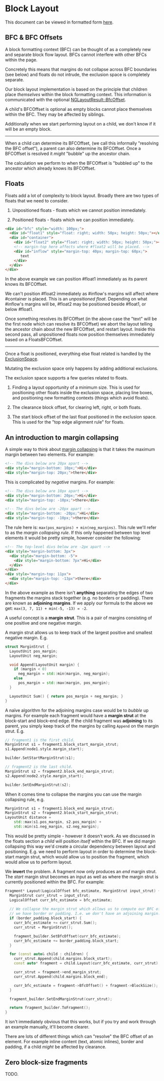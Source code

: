 # Block Layout #

This document can be viewed in formatted form [here](https://chromium.googlesource.com/chromium/src/+/master/third_party/blink/renderer/core/layout/ng/BlockLayout.md).

## BFC & BFC Offsets ##

A block formatting context (BFC) can be thought of as a completely new and
separate block flow layout. BFCs cannot interfere with other BFCs within the
page.

Concretely this means that margins do not collapse across BFC boundaries (see
below) and floats do not intrude, the exclusion space is completely separate.

Our block layout implementation is based on the principle that children place
*themselves* within the block formatting context. This information is
communicated with the optional [NGLayoutResult::BfcOffset](https://cs.chromium.org/chromium/src/third_party/blink/renderer/core/layout/ng/ng_layout_result.h).

A child's BFCOffset is optional as empty blocks cannot place themselves within
the BFC. They may be affected by siblings.

Additionally when we start performing layout on a child, we don't know if it
will be an empty block.

---

When a child can determine its BFCOffset, (we call this informally "resolving
the BFC offset"), a parent can also determine its BFCOffset. Once a BFCOffset
is resolved it *might* "bubble" up the ancestor chain.

The calculation we perform to when the BFCOffset is "bubbled up" to the
ancestor which already knows its BFCOffset.

## Floats ##

Floats add a lot of complexity to block layout. Broadly there are two types of
floats that we need to consider.

 1. Unpositioned floats - floats which we cannot position immediately.

 2. Positioned floats - floats which we can position immediately.

```html
<div id="bfc" style="width: 100px;">
  <div id="float1" style="float: right; width: 50px; height: 50px;"></div>
  <div id="container">
    <div id="float2" style="float: right; width: 50px; height: 50px;"></div>
    <!-- margin-top here affects where #float2 will be placed. -->
    <div id="inflow" style="margin-top: 40px; margin-top: 60px;">
       text
    </div>
  </div>
</div>
```

In the above example we can position #float1 immediately as its parent knows
its BFCOffset.

We can't position #float2 immediately as #inflow's margins will affect
where #container is placed. This is an *unpositioned float*. Depending on
what #inflow's margins will be, #float2 may be positioned beside #float1, or
below #float1.

Once something resolves its BFCOffset (in the above case the "text" will be the
first node which can resolve its BFCOffset) we abort the layout telling the
ancestor chain about the new BFCOffset, and restart layout. Inside this second
pass, all unpositioned floats now position themselves immediately based on a
FloatsBFCOffset.

---

Once a float is positioned, everything else float related is handled by the
[ExclusionSpace](https://cs.chromium.org/chromium/src/third_party/blink/renderer/core/layout/ng/ng_exclusion_space.h).

Mutating the exclusion space only happens by adding additional exclusions.

The exclusion space supports a few queries related to floats.

  1. Finding a layout opportunity of a minimum size. This is used for
     positioning other floats inside the exclusion space, placing line boxes,
     and positioning new formatting contexts (things which avoid floats).

  2. The clearance block offset, for clearing left, right, or both floats.

  3. The start block offset of the last float positioned in the exclusion
     space. This is used for the "top edge alignment rule" for floats.

## An introduction to margin collapsing ##

A simple way to think about [margin collapsing](https://www.w3.org/TR/CSS2/box.html#collapsing-margins)
is that it takes the maximum margin between two elements. For example:

```html
<!-- The divs below are 20px apart -->
<div style="margin-bottom: 10px;">Hi</div>
<div style="margin-top: 20px;">there</div>
```

This is complicated by _negative_ margins. For example:

```html
<!-- The divs below are 10px apart -->
<div style="margin-bottom: 20px;">Hi</div>
<div style="margin-top: -10px;">there</div>

<!-- The divs below are -20px apart -->
<div style="margin-bottom: -20px;">Hi</div>
<div style="margin-top: -10px;">there</div>
```

The rule here is: `max(pos_margins) + min(neg_margins)`. This rule we'll refer
to as the _margin collapsing rule_. If this only happened between top level
elements it would be pretty simple, however consider the following:

```html
<!-- The top-level divs below are -2px apart -->
<div style="margin-bottom: 3px">
  <div style="margin-bottom: -5">
    <div style="margin-bottom: 7px">Hi</div>
  </div>
</div>
<div style="margin-top: 11px">
  <div style="margin-top: -13px">there</div>
</div>
```

In the above example as there isn't **anything** separating the edges of two
fragments the margins stack together (e.g. no borders or padding). There are
known as **adjoining margins**.  If we apply our formula to the above we get:
`max(3, 7, 11) + min(-5, -13) = -2`.

A useful concept is a **margin strut**. This is a pair of margins consisting of
one positive and one negative margin.

A margin strut allows us to keep track of the largest positive and smallest
negative margin. E.g.
```cpp
struct MarginStrut {
  LayoutUnit pos_margin;
  LayoutUnit neg_margin;

  void Append(LayoutUnit margin) {
    if (margin < 0)
      neg_margin = std::min(margin, neg_margin);
    else
      pos_margin = std::max(margin, pos_margin);
  }

  LayoutUnit Sum() { return pos_margin + neg_margin; }
}
```

A naïve algorithm for the adjoining margins case would be to _bubble_ up
margins. For example each fragment would have a **margin strut** at the
block-start and block-end edge. If the child fragment was **adjoining** to its
parent, you simply keep track of the margins by calling `Append` on the margin
strut. E.g.

```cpp
// fragment1 is the first child.
MarginStrut s1 = fragment1.block_start_margin_strut;
s1.Append(node1.style.margin_start);

builder.SetStartMarginStrut(s1);

// fragment2 is the last child.
MarginStrut s2 = fragment2.block_end_margin_strut;
s2.Append(node2.style.margin_start);

builder.SetEndMarginStrut(s2);
```

When it comes time to collapse the margins you can use the margin collapsing
rule, e.g.
```cpp
MarginStrut s1 = fragment1.block_end_margin_strut;
MarginStrut s2 = fragment2.block_start_margin_strut;
LayoutUnit distance =
    std::max(s1.pos_margin, s2.pos_margin) +
    std::min(s1.neg_margin, s2.neg_margin);
```

This would be pretty simple - however it doesn't work. As we discussed in the
floats section a _child_ will position _itself_ within the BFC. If we did margin
collapsing this way we'd create a circular dependency between layout and
positioning. E.g. we need to perform layout in order to determine the
block-start margin strut, which would allow us to position the fragment, which
would allow us to perform layout.

We **invert** the problem. A fragment now only produces an _end_ margin strut.
The _start_ margin strut becomes an input as well as where the margin strut is
currently positioned within the BFC.  For example:

```cpp
Fragment* Layout(LogicalOffset bfc_estimate, MarginStrut input_strut) {
  MarginStrut curr_strut = input_strut;
  LogicalOffset curr_bfc_estimate = bfc_estimate;
  
  // We collapse the margin strut which allows us to compute our BFC offset if
  // we have border or padding. I.e. we don't have an adjoining margin.
  if (border_padding.block_start) {
    curr_bfc_estimate += curr_strut.Sum();
    curr_strut = MarginStrut();

    fragment_builder.SetBfcOffset(curr_bfc_estimate);
    curr_bfc_estimate += border_padding.block_start;
  }

  for (const auto& child : children) {
    curr_strut.Append(child.margins.block_start);
    const auto* fragment = child.Layout(curr_bfc_estimate, curr_strut);

    curr_strut = fragment->end_margin_strut;
    curr_strut.Append(child.margins.block_end);

    curr_bfc_estimate = fragment->BfcOffset() + fragment->BlockSize();
  }

  fragment_builder.SetEndMarginStrut(curr_strut);

  return fragment_builder.ToFragment();
}
```

It isn't immediately obvious that this works, but if you try and work through an
example manually, it'll become clearer.

There are lots of different things which can "resolve" the BFC offset of an
element. For example inline content (text, atomic inlines), border and padding,
if a child _might_ be affected by clearance.

## Zero block-size fragments ##

TODO.

